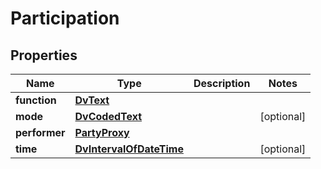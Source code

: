 # Participation

## Properties
Name | Type | Description | Notes
------------ | ------------- | ------------- | -------------
**function** | [**DvText**](DvText.md) |  | 
**mode** | [**DvCodedText**](DvCodedText.md) |  |  [optional]
**performer** | [**PartyProxy**](PartyProxy.md) |  | 
**time** | [**DvIntervalOfDateTime**](DvIntervalOfDateTime.md) |  |  [optional]
